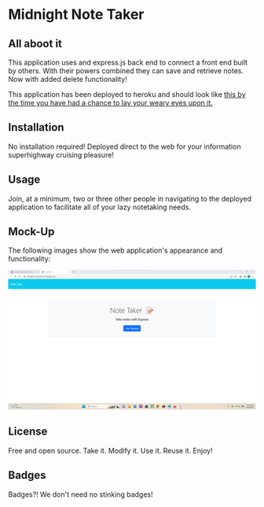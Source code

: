 # Midnight Note Taker

## All aboot it

This application uses and express.js back end to connect a front end built by others.  With their powers combined they can save and retrieve notes.  Now with added delete functionality!

This application has been deployed to heroku and should look like [this by the time you have had a chance to lay your weary eyes upon it.](/screenshot.png)


## Installation

No installation required! Deployed direct to the web for your information superhighway cruising pleasure!

## Usage

Join, at a minimum, two or three other people in navigating to the deployed application to facilitate all of your lazy notetaking needs.


## Mock-Up

The following images show the web application's appearance and functionality:

![Check out this bad boy:](/screenshot.png)



## License

Free and open source.  Take it.  Modify it.  Use it.  Reuse it.  Enjoy!

## Badges

Badges?! We don't need no stinking badges!